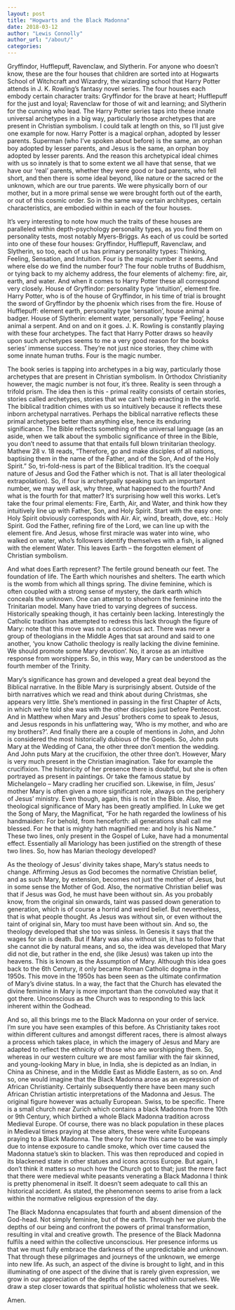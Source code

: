 ```yaml
---
layout: post
title: "Hogwarts and the Black Madonna"
date: 2018-03-12
author: "Lewis Connolly"
author_url: "/about/"
categories:
---
```


Gryffindor, Hufflepuff, Ravenclaw, and Slytherin. For anyone who doesn’t know, these are the four houses that children are sorted into at Hogwarts School of Witchcraft and Wizardry, the wizarding school that Harry Potter attends in J. K. Rowling’s fantasy novel series. The four houses each embody certain character traits: Gryffindor for the brave at heart; Hufflepuff for the just and loyal; Ravenclaw for those of wit and learning; and Slytherin for the cunning who lead. The Harry Potter series taps into these innate universal archetypes in a big way, particularly those archetypes that are present in Christian symbolism. I could talk at length on this, so I’ll just give one example for now. Harry Potter is a magical orphan, adopted by lesser parents. Superman (who I’ve spoken about before) is the same, an orphan boy adopted by lesser parents, and Jesus is the same, an orphan boy adopted by lesser parents. And the reason this archetypical ideal chimes with us so innately is that to some extent we all have that sense, that we have our ‘real’ parents, whether they were good or bad parents, who fell short, and then there is some ideal beyond, like nature or the sacred or the unknown, which are our true parents. We were physically born of our mother, but in a more primal sense we were brought forth out of the earth, or out of this cosmic order. So in the same way certain architypes, certain characteristics, are embodied within in each of the four houses.

It’s very interesting to note how much the traits of these houses are paralleled within depth-psychology personality types, as you find them on personality tests, most notably Myers-Briggs. As each of us could be sorted into one of these four houses: Gryffindor, Hufflepuff, Ravenclaw, and Slytherin, so too, each of us has primary personality types: Thinking, Feeling, Sensation, and Intuition. Four is the magic number it seems. And where else do we find the number four? The four noble truths of Buddhism, or tying back to my alchemy address, the four elements of alchemy: fire, air, earth, and water. And when it comes to Harry Potter these all correspond very closely. House of Gryffindor: personality type ‘intuition’, element fire. Harry Potter, who is of the house of Gryffindor, in his time of trial is brought the sword of Gryffindor by the phoenix which rises from the fire. House of Hufflepuff: element earth, personality type ‘sensation’, house animal a badger. House of Slytherin: element water, personally type ‘Feeling’, house animal a serpent. And on and on it goes. J. K. Rowling is constantly playing with these four archetypes. The fact that Harry Potter draws so heavily upon such archetypes seems to me a very good reason for the books series’ immense success. They’re not just nice stories, they chime with some innate human truths. Four is the magic number.

The book series is tapping into archetypes in a big way, particularly those archetypes that are present in Christian symbolism. In Orthodox Christianity however, the magic number is not four, it’s three. Reality is seen through a trifold prism. The idea then is this - primal reality consists of certain stories, stories called archetypes, stories that we can’t help enacting in the world. The biblical tradition chimes with us so intuitively because it reflects these inborn archetypal narratives. Perhaps the biblical narrative reflects these primal archetypes better than anything else, hence its enduring significance. The Bible reflects something of the universal language (as an aside, when we talk about the symbolic significance of three in the Bible, you don’t need to assume that that entails full blown trinitarian theology. Mathew 28 v. 18 reads, “Therefore, go and make disciples of all nations, baptising them in the name of the Father, and of the Son, And of the Holy Spirit.” So, tri-fold-ness is part of the Biblical tradition. It’s the coequal nature of Jesus and God the Father which is not. That is all later theological extrapolation). So, if four is archetypally speaking such an important number, we may well ask, why three, what happened to the fourth? And what is the fourth for that matter? It’s surprising how well this works. Let’s take the four primal elements: Fire, Earth, Air, and Water, and think how they intuitively line up with Father, Son, and Holy Spirit. Start with the easy one: Holy Spirit obviously corresponds with Air. Air, wind, breath, dove, etc.: Holy Spirit. God the Father, refining fire of the Lord, we can line up with the element fire. And Jesus, whose first miracle was water into wine, who walked on water, who’s followers identify themselves with a fish, is aligned with the element Water. This leaves Earth – the forgotten element of Christian symbolism.

And what does Earth represent? The fertile ground beneath our feet. The foundation of life. The Earth which nourishes and shelters. The earth which is the womb from which all things spring. The divine feminine, which is often coupled with a strong sense of mystery, the dark earth which conceals the unknown. One can attempt to shoehorn the feminine into the Trinitarian model. Many have tried to varying degrees of success. Historically speaking though, it has certainly been lacking. Interestingly the Catholic tradition has attempted to redress this lack through the figure of Mary: note that this move was not a conscious act. There was never a group of theologians in the Middle Ages that sat around and said to one another, ‘you know Catholic theology is really lacking the divine feminine. We should promote some Mary devotion’. No, it arose as an intuitive response from worshippers. So, in this way, Mary can be understood as the fourth member of the Trinity.

Mary’s significance has grown and developed a great deal beyond the Biblical narrative. In the Bible Mary is surprisingly absent. Outside of the birth narratives which we read and think about during Christmas, she appears very little. She’s mentioned in passing in the first Chapter of Acts, in which we’re told she was with the other disciples just before Pentecost. And in Matthew when Mary and Jesus’ brothers come to speak to Jesus, and Jesus responds in his unflattering way, ‘Who is my mother, and who are my brothers?’. And finally there are a couple of mentions in John, and John is considered the most historically dubious of the Gospels. So, John puts Mary at the Wedding of Cana, the other three don’t mention the wedding. And John puts Mary at the crucifixion, the other three don’t. However, Mary is very much present in the Christian imagination. Take for example the crucifixion. The historicity of her presence there is doubtful, but she is often portrayed as present in paintings. Or take the famous statue by Michelangelo – Mary cradling her crucified son. Likewise, in film, Jesus’ mother Mary is often given a more significant role, always on the periphery of Jesus’ ministry. Even though, again, this is not in the Bible. Also, the theological significance of Mary has been greatly amplified. In Luke we get the Song of Mary, the Magnificat, “For he hath regarded the lowliness of his handmaiden: For behold, from henceforth: all generations shall call me blessed. For he that is mighty hath magnified me: and holy is his Name.” These two lines, only present in the Gospel of Luke, have had a monumental effect. Essentially all Mariology has been justified on the strength of these two lines. So, how has Marian theology developed?

As the theology of Jesus’ divinity takes shape, Mary’s status needs to change. Affirming Jesus as God becomes the normative Christian belief, and as such Mary, by extension, becomes not just the mother of Jesus, but in some sense the Mother of God. Also, the normative Christian belief was that if Jesus was God, he must have been without sin. As you probably know, from the original sin onwards, taint was passed down generation to generation, which is of course a horrid and weird belief. But nevertheless, that is what people thought. As Jesus was without sin, or even without the taint of original sin, Mary too must have been without sin. And so, the theology developed that she too was sinless. In Genesis it says that the wages for sin is death. But if Mary was also without sin, it has to follow that she cannot die by natural means, and so, the idea was developed that Mary did not die, but rather in the end, she (like Jesus) was taken up into the heavens. This is known as the Assumption of Mary. Although this idea goes back to the 6th Century, it only became Roman Catholic dogma in the 1950s. This move in the 1950s has been seen as the ultimate confirmation of Mary’s divine status. In a way, the fact that the Church has elevated the divine feminine in Mary is more important than the convoluted way that it got there. Unconscious as the Church was to responding to this lack inherent within the Godhead.

And so, all this brings me to the Black Madonna on your order of service. I’m sure you have seen examples of this before. As Christianity takes root within different cultures and amongst different races, there is almost always a process which takes place, in which the imagery of Jesus and Mary are adapted to reflect the ethnicity of those who are worshipping them. So, whereas in our western culture we are most familiar with the fair skinned, and young-looking Mary in blue, in India, she is depicted as an Indian, in China as Chinese, and in the Middle East as Middle Eastern, as so on. And so, one would imagine that the Black Madonna arose as an expression of African Christianity. Certainly subsequently there have been many such African Christian artistic interpretations of the Madonna and Jesus. The original figure however was actually European. Swiss, to be specific. There is a small church near Zurich which contains a black Madonna from the 10th or 9th Century, which birthed a whole Black Madonna tradition across Medieval Europe. Of course, there was no black population in these places in Medieval times praying at these alters, these were white Europeans praying to a Black Madonna. The theory for how this came to be was simply due to intense exposure to candle smoke, which over time caused the Madonna statue’s skin to blacken. This was then reproduced and copied in its blackened state in other statues and icons across Europe. But again, I don’t think it matters so much how the Church got to that; just the mere fact that there were medieval white peasants venerating a Black Madonna I think is pretty phenomenal in itself. It doesn’t seem adequate to call this an historical accident. As stated, the phenomenon seems to arise from a lack within the normative religious expression of the day.

The Black Madonna encapsulates that fourth and absent dimension of the God-head. Not simply feminine, but of the earth. Through her we plumb the depths of our being and confront the powers of primal transformation, resulting in vital and creative growth. The presence of the Black Madonna fulfils a need within the collective unconscious. Her presence informs us that we must fully embrace the darkness of the unpredictable and unknown. That through these pilgrimages and journeys of the unknown, we emerge into new life. As such, an aspect of the divine is brought to light, and in this illuminating of one aspect of the divine that is rarely given expression, we grow in our appreciation of the depths of the sacred within ourselves. We draw a step closer towards that spiritual holistic wholeness that we seek.

Amen.